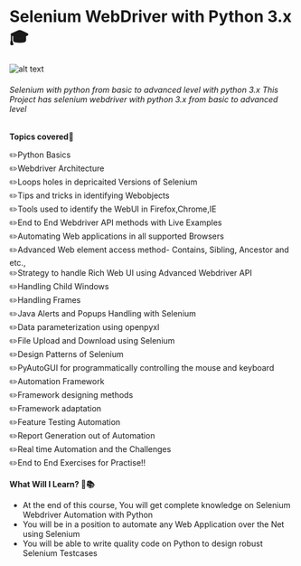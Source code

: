 # Selenium WebDriver with Python 3.x :mortar_board:
![alt text](https://github.com/venkywarriors619/Selenium_java_Advanced/blob/master/testpython/123.png "Selenium WebDriver with Python 3.x ")
###### Selenium with python from basic to advanced level with python 3.x This Project has selenium webdriver with python 3.x from basic to advanced level

**Topics covered:pencil:**

:pencil2:Python Basics<br/>
:pencil2:Webdriver Architecture<br/>
:pencil2:Loops holes in depricaited Versions of Selenium<br/>
:pencil2:Tips and tricks in identifying Webobjects<br/>
:pencil2:Tools used to identify the WebUI in Firefox,Chrome,IE<br/>
:pencil2:End to End Webdriver API methods with Live Examples<br/>
:pencil2:Automating Web applications in all supported Browsers<br/>
:pencil2:Advanced Web element access method- Contains, Sibling, Ancestor and etc.,<br/>
:pencil2:Strategy to handle Rich Web UI using Advanced Webdriver API<br/>
:pencil2:Handling Child Windows<br/>
:pencil2:Handling Frames<br/>
:pencil2:Java Alerts and Popups Handling with Selenium<br/>
:pencil2:Data parameterization using openpyxl<br/>
:pencil2:File Upload and Download using Selenium<br/>
:pencil2:Design Patterns of Selenium<br/>
:pencil2:PyAutoGUI for programmatically controlling the mouse and keyboard<br/>
:pencil2:Automation Framework<br/>
:pencil2:Framework designing methods<br/>
:pencil2:Framework adaptation<br/>
:pencil2:Feature Testing Automation<br/>
:pencil2:Report Generation out of Automation<br/>
:pencil2:Real time Automation and the Challenges<br/>
:pencil2:End to End Exercises for Practise!!<br/>

**What Will I Learn? :book::books:**

* At the end of this course, You will get complete knowledge on Selenium Webdriver Automation with Python
* You will be in a position to automate any Web Application over the Net using Selenium
* You will be able to write quality code on Python to design robust Selenium Testcases
